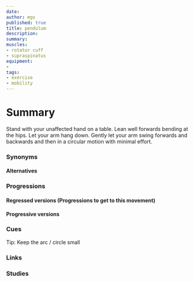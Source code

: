 ```yaml
---
date: 
author: mgs
published: true
title: pendulum
description: 
summary:
muscles:
- rotator cuff
- supraspinatus
equipment:
-
tags: 
- exercise
- mobility
---
```

# Summary
Stand with your unaffected hand on a table. Lean well forwards bending at the hips. Let your arm hang down. Gently let your arm swing forwards and backwards and then in a circular motion with minimal effort.

### Synonyms
#### Alternatives

### Progressions
#### Regressed versions (Progressions to get to this movement)

#### Progressive versions

### Cues
Tip:
Keep the arc / circle small

### Links


### Studies


 
<!--stackedit_data:
eyJoaXN0b3J5IjpbOTcwOTEwMTQ3LDE4ODQxNDExNDUsMTIyOT
M1MTczOV19
-->